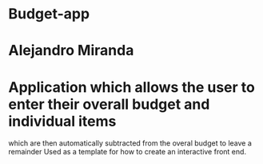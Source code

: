 # Budget-app
# Alejandro Miranda
# Application which allows the user to enter their overall budget and individual items
which are then automatically subtracted from the overal budget to leave a remainder
Used as a template for how to create an interactive front end. 
